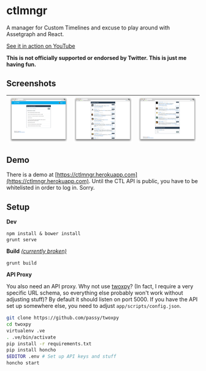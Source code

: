 ctlmngr
=======

A manager for Custom Timelines and excuse to play around with Assetgraph and
React.

[See it in action on YouTube](https://www.youtube.com/watch?v=aqwPdoHNHhU)

**This is not officially supported or endorsed by Twitter. This is just me
having fun.**


Screenshots
-----------

|<a href="https://raw.github.com/passy/ctlmngr/master/media/screenshot_step1.png" target="_blank"><img align="left" width="210" src="media/screenshot_step1.png"></a> | <a href="https://raw.github.com/passy/ctlmngr/master/media/screenshot_step1.png" target="_blank"><img align="left" width="210" src="media/screenshot_step2.png"></a> | <a href="https://raw.github.com/passy/ctlmngr/master/media/screenshot_step1.png" target="_blank"><img align="left" width="210" src="media/screenshot_step3.png"></a> |
|:---:|:---:|:---:|

Demo
----

There is a demo at
[https://ctlmngr.herokuapp.com](https://ctlmngr.herokuapp.com). Until the CTL
API is public, you have to be whitelisted in order to log in. Sorry.

Setup
-----

**Dev**

```
npm install & bower install
grunt serve
```

**Build**
*[(currently broken)](https://github.com/passy/ctlmngr/issues/19)*
```
grunt build
```

**API Proxy**

You also need an API proxy. Why not use
[twoxpy](http://github.com/passy/twoxpy)? (In fact, I require a very specific
URL schema, so everything else probably won't work without adjusting stuff)? By
default it should listen on port 5000. If you have the API set up somewhere
else, you need to adjust `app/scripts/config.json`.

```bash
git clone https://github.com/passy/twoxpy
cd twoxpy
virtualenv .ve
. .ve/bin/activate
pip install -r requirements.txt
pip install honcho
$EDITOR .env # Set up API keys and stuff
honcho start
```
